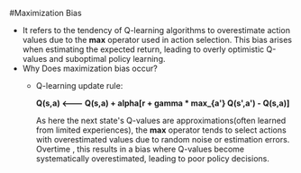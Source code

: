 #Maximization Bias
* It refers to the tendency of Q-learning algorithms to overestimate action values due to the **max** operator used in action selection. This bias arises when estimating the expected return, leading to overly optimistic Q-values and suboptimal policy learning.
* Why Does maximization bias occur?
  * Q-learning update rule:

    **Q(s,a) <--- Q(s,a) + alpha[r + gamma * max_{a'} Q(s',a') - Q(s,a)]**

    As here the next state's Q-values are approximations(often learned from limited experiences), the **max** operator tends to select actions with overestimated values due to random noise or estimation errors. Overtime , this results in a bias where Q-values become systematically overestimated, leading to poor policy decisions.
    
